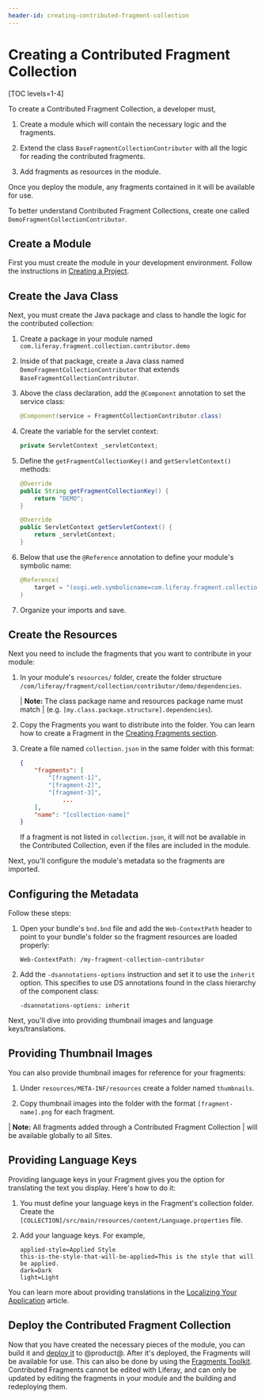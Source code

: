 ```yaml
---
header-id: creating-contributed-fragment-collection
---
```


# Creating a Contributed Fragment Collection

[TOC levels=1-4]

To create a Contributed Fragment Collection, a developer must,

1.  Create a module which will contain the necessary logic and the fragments.

2.  Extend the class `BaseFragmentCollectionContributor` with all the logic for
    reading the contributed fragments.

3.  Add fragments as resources in the module.

Once you deploy the module, any fragments contained in it will be available for 
use. 

To better understand Contributed Fragment Collections, create one called
`DemoFragmentCollectionContributor`.

## Create a Module

First you must create the module in your development environment. Follow the
instructions in
[Creating a Project](/docs/7-2/reference/-/knowledge_base/r/creating-a-project).

## Create the Java Class

Next, you must create the Java package and class to handle the logic for the 
contributed collection:

1.  Create a package in your module named
    `com.liferay.fragment.collection.contributor.demo`

2.  Inside of that package, create a Java class named
    `DemoFragmentCollectionContributor` that extends
    `BaseFragmentCollectionContributor`.

3.  Above the class declaration, add the `@Component` annotation to set the
    service class:

    ```java
    @Component(service = FragmentCollectionContributor.class)
    ```

4.  Create the variable for the servlet context:

    ```java
    private ServletContext _servletContext;
    ```

5.  Define the `getFragmentCollectionKey()` and `getServletContext()` methods:

    ```java
    @Override
    public String getFragmentCollectionKey() {
        return "DEMO";
    }

    @Override
    public ServletContext getServletContext() {
        return _servletContext;
    }
    ```

6.  Below that use the `@Reference` annotation to define your module's symbolic
    name:

    ```java
    @Reference(
        target = "(osgi.web.symbolicname=com.liferay.fragment.collection.contributor.demo)"
    )
    ```

7.  Organize your imports and save.

## Create the Resources

Next you need to include the fragments that you want to contribute in your 
module:

1.  In your module's `resources/` folder, create the folder structure
    `/com/liferay/fragment/collection/contributor/demo/dependencies`.

    | **Note:** The class package name and resources package name must match 
    | (e.g. `[my.class.package.structure].dependencies`).

2.  Copy the Fragments you want to distribute into the folder. You can learn 
    how to create a Fragment in the
    [Creating Fragments section](/docs/7-2/frameworks/-/knowledge_base/f/creating-fragments).

3.  Create a file named `collection.json` in the same folder with this format:

    ```json
    {
        "fragments": [
            "[fragment-1]",
            "[fragment-2]",
            "[fragment-3]",
                ...
        ],
        "name": "[collection-name]"
    }
    ```

    If a fragment is not listed in `collection.json`, it will not be available
    in the Contributed Collection, even if the files are included in the module.

Next, you'll configure the module's metadata so the fragments are imported.

## Configuring the Metadata

Follow these steps:

1.  Open your bundle's `bnd.bnd` file and add the `Web-ContextPath` header to 
    point to your bundle's folder so the fragment resources are loaded properly:

    ```properties
    Web-ContextPath: /my-fragment-collection-contributor
    ```

2.  Add the `-dsannotations-options` instruction and set it to use the `inherit` 
    option. This specifies to use DS annotations found in the class hierarchy of 
    the component class:

    ```properties
    -dsannotations-options: inherit
    ```

Next, you'll dive into providing thumbnail images and language
keys/translations.

## Providing Thumbnail Images

You can also provide thumbnail images for reference for your fragments:

1.  Under `resources/META-INF/resources` create a folder named `thumbnails`.

2.  Copy thumbnail images into the folder with the format `[fragment-name].png`
    for each fragment.

| **Note:** All fragments added through a Contributed Fragment Collection
| will be available globally to all Sites.

## Providing Language Keys

Providing language keys in your Fragment gives you the option for translating
the text you display. Here's how to do it:

1.  You must define your language keys in the Fragment's collection folder.
    Create the `[COLLECTION]/src/main/resources/content/Language.properties`
    file.

2.  Add your language keys. For example,

    ```properties
    applied-style=Applied Style
    this-is-the-style-that-will-be-applied=This is the style that will be applied.
    dark=Dark
    light=Light
    ```

You can learn more about providing translations in the
[Localizing Your Application](/docs/7-2/frameworks/-/knowledge_base/f/localizing-your-application)
article.

## Deploy the Contributed Fragment Collection

Now that you have created the necessary pieces of the module, you can build it
and [deploy it](/docs/7-2/reference/-/knowledge_base/r/deploying-a-project) to
@product@. After it's deployed, the Fragments will be available for use. This
can also be done by using the
[Fragments Toolkit](/docs/7-2/frameworks/-/knowledge_base/f/page-fragments-desktop-tools#importing-and-exporting-fragments).
Contributed Fragments cannot be edited with Liferay, and can only be updated by
editing the fragments in your module and the building and redeploying them.

